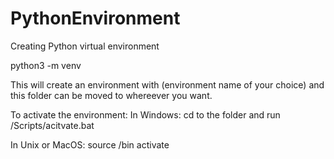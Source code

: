 # PythonEnvironment
Creating Python virtual environment

python3 -m venv <environment name>

This will create an environment with <environment name>(environment name of your choice) and this folder can be moved to whereever you want.

To activate the environment:
In Windows:
cd to the folder and run
<environment name>/Scripts/acitvate.bat

In Unix or MacOS:
source <environment name>/bin activate

